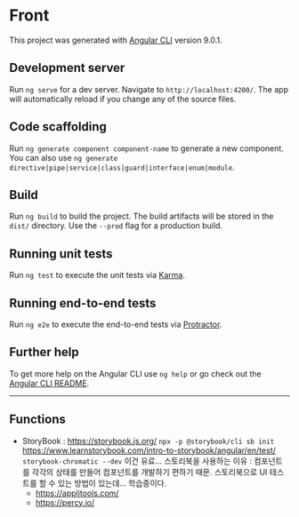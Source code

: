 # Front

This project was generated with [Angular CLI](https://github.com/angular/angular-cli) version 9.0.1.

## Development server

Run `ng serve` for a dev server. Navigate to `http://localhost:4200/`. The app will automatically reload if you change any of the source files.

## Code scaffolding

Run `ng generate component component-name` to generate a new component. You can also use `ng generate directive|pipe|service|class|guard|interface|enum|module`.

## Build

Run `ng build` to build the project. The build artifacts will be stored in the `dist/` directory. Use the `--prod` flag for a production build.

## Running unit tests

Run `ng test` to execute the unit tests via [Karma](https://karma-runner.github.io).

## Running end-to-end tests

Run `ng e2e` to execute the end-to-end tests via [Protractor](http://www.protractortest.org/).

## Further help

To get more help on the Angular CLI use `ng help` or go check out the [Angular CLI README](https://github.com/angular/angular-cli/blob/master/README.md).

----

## Functions
- StoryBook : https://storybook.js.org/
`npx -p @storybook/cli sb init`
https://www.learnstorybook.com/intro-to-storybook/angular/en/test/
`storybook-chromatic --dev` 이건 유료...
스토리북을 사용하는 이유 : 컴포넌트를 각각의 상태를 만들어 컴포넌트를 개발하기 편하기 때문.
스토리북으로 UI 테스트를 할 수 있는 방법이 있는데... 학습중이다.
  - https://applitools.com/
  - https://percy.io/

